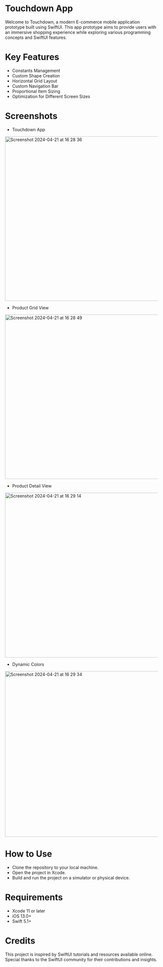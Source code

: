 # Touchdown App
Welcome to Touchdown, a modern E-commerce mobile application prototype built using SwiftUI. This app prototype aims to provide users with an immersive shopping experience while exploring various programming concepts and SwiftUI features.


# Key Features
- Constants Management
- Custom Shape Creation
- Horizontal Grid Layout
- Custom Navigation Bar
- Proportional Item Sizing
- Optimization for Different Screen Sizes
  
# Screenshots

- Touchdown App
<img width="541" alt="Screenshot 2024-04-21 at 16 28 36" src="https://github.com/kathir56/Touch-Down/assets/139846785/e6b59a8f-2d56-4c41-9b79-859e7dd0db3c">
<br>

- Product Grid View
<img width="541" alt="Screenshot 2024-04-21 at 16 28 49" src="https://github.com/kathir56/Touch-Down/assets/139846785/cf1bcd89-7e37-429f-a7db-5b3994e7d3fb">
<br>

- Product Detail View
<img width="542" alt="Screenshot 2024-04-21 at 16 29 14" src="https://github.com/kathir56/Touch-Down/assets/139846785/070d9020-d8cb-451e-8966-0ff8f723cc45">
<br>

- Dynamic Colors
<img width="545" alt="Screenshot 2024-04-21 at 16 29 34" src="https://github.com/kathir56/Touch-Down/assets/139846785/fb966076-9475-434e-9197-63d575debe31">

# How to Use
- Clone the repository to your local machine.
- Open the project in Xcode.
- Build and run the project on a simulator or physical device.

# Requirements
- Xcode 11 or later
- iOS 13.0+
- Swift 5.1+
  
# Credits
This project is inspired by SwiftUI tutorials and resources available online.<br> Special thanks to the SwiftUI community for their contributions and insights.


